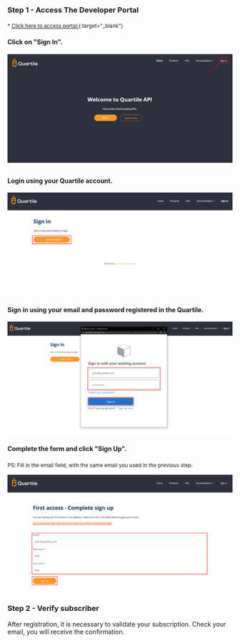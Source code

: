 ### Step 1 - Access The Developer Portal

<small>* [Click here to access portal:](https://developer.quartile.com){:target="_blank"}</small>

#### Click on "__Sign In__".

<img src="../img/auth_login_00.png"   alt="Login Screen">

#### Login using your Quartile account.

<img src="../img/auth_login_01.png"   alt="Login Quartile">

#### Sign in using your email and password registered in the Quartile.

<img src="../img/auth_login_02.png"   alt="Login AD B2C">

#### Complete the form and click "__Sign Up__".
<small>PS: Fill in the email field, with the same email you used in the previous step.</small>

<img src="../img/auth_login_03.png"   alt="Login Screen">

### Step 2 - Verify subscriber

<p>
After registration, it is necessary to validate your subscription. Check your email,
you will receive the confirmation.
</p>
